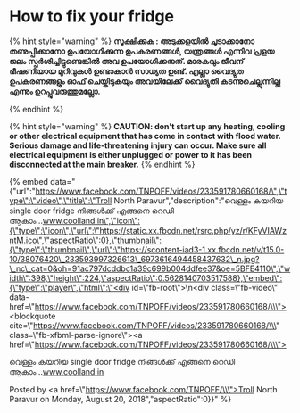 # How to fix your fridge

{% hint style="warning" %}
**സൂക്ഷിക്കുക : അടുക്കളയിൽ ചൂടാക്കാനോ തണുപ്പിക്കാനോ ഉപയോഗിക്കുന്ന ഉപകരണങ്ങൾ, യന്ത്രങ്ങൾ എന്നിവ പ്രളയ ജലം സ്പർശിച്ചിട്ടുണ്ടെങ്കിൽ അവ ഉപയോഗിക്കരുത്. മാരകവും ജീവന് ഭീഷണിയായ മുറിവുകൾ ഉണ്ടാകാൻ സാധ്യത ഉണ്ട്. എല്ലാ വൈദ്യുത ഉപകരണങ്ങളും ഓഫ്‌ ചെയ്തിടുകയും അവയിലേക്ക് വൈദ്യുതി കടന്നുചെല്ലുന്നില്ല എന്നും ഉറപ്പുവരുത്തുമല്ലോ.**  
  
{% endhint %}

{% hint style="warning" %}
**CAUTION: don't start up any heating, cooling or other electrical equipment that has come in contact with flood water. Serious damage and life-threatening injury can occur. Make sure all electrical equipment is either unplugged or power to it has been disconnected at the main breaker.**
{% endhint %}

{% embed data="{\"url\":\"https://www.facebook.com/TNPOFF/videos/233591780660168/\",\"type\":\"video\",\"title\":\"Troll North Paravur\",\"description\":\"വെള്ളം കയറിയ single door fridge  നിങ്ങൾക്ക് എങ്ങനെ റെഡി ആകാം...www.coolland.in\",\"icon\":{\"type\":\"icon\",\"url\":\"https://static.xx.fbcdn.net/rsrc.php/yz/r/KFyVIAWzntM.ico\",\"aspectRatio\":0},\"thumbnail\":{\"type\":\"thumbnail\",\"url\":\"https://scontent-iad3-1.xx.fbcdn.net/v/t15.0-10/38076420\_233593997326613\_6973616494458437632\_n.jpg?\_nc\_cat=0&oh=91ac797dcddbc1a39c699b004ddfee37&oe=5BFE4110\",\"width\":398,\"height\":224,\"aspectRatio\":0.5628140703517588},\"embed\":{\"type\":\"player\",\"html\":\"<div id=\\\"fb-root\\\"></div>\\n<script>\(function\(d, s, id\) {\\n  var js, fjs = d.getElementsByTagName\(s\)\[0\];\\n  if \(d.getElementById\(id\)\) return;\\n  js = d.createElement\(s\); js.id = id;\\n  js.src = \'https://connect.facebook.net/en\_US/sdk.js\#xfbml=1&version=v3.1\';\\n  fjs.parentNode.insertBefore\(js, fjs\);\\n}\(document, \'script\', \'facebook-jssdk\'\)\);</script><div class=\\\"fb-video\\\" data-href=\\\"https://www.facebook.com/TNPOFF/videos/233591780660168/\\\"><blockquote cite=\\\"https://www.facebook.com/TNPOFF/videos/233591780660168/\\\" class=\\\"fb-xfbml-parse-ignore\\\"><a href=\\\"https://www.facebook.com/TNPOFF/videos/233591780660168/\\\"></a><p>വെള്ളം കയറിയ single door fridge  നിങ്ങൾക്ക് എങ്ങനെ റെഡി ആകാം...www.coolland.in</p>Posted by <a href=\\\"https://www.facebook.com/TNPOFF/\\\">Troll North Paravur</a> on Monday, August 20, 2018</blockquote></div>\",\"aspectRatio\":0}}" %}

